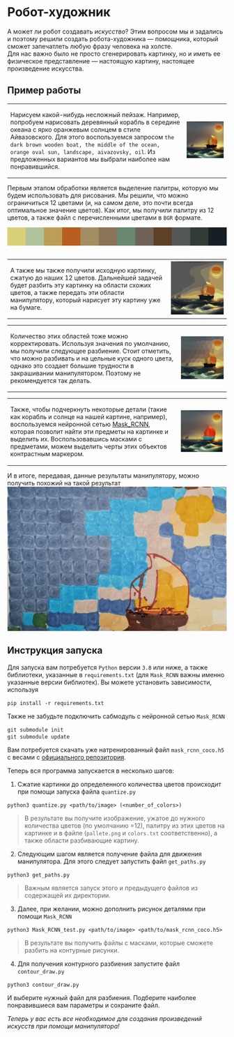 # Робот-художник
А может ли робот создавать _искусство_? Этим вопросом мы и задались и поэтому решили создать робота-художника — помощника, который сможет запечатлеть любую фразу человека на холсте.  
Для нас важно было не просто сгенерировать картинку, но и иметь ее физическое представление — настоящую картину, настоящее произведение искусства. 

## Пример работы

<table>
    <tr>
     <td><p>Нарисуем какой-нибудь несложный пейзаж. Например, попробуем нарисовать деревянный корабль в середине океана с ярко оранжевым солнцем в стиле Айвазовского. Для этого воспользуемся запросом <code>the dark brown wooden boat, the middle of the ocean, orange oval sun, landscape, aivazovsky, oil</code>. Из предложенных вариантов мы выбрали наиболее нам понравившийся. </p></td>
     <td><img src='images/stable_diffusion_ex.png'></td>
    </tr>
</table>

<table>
    <tr>
        <p>Первым этапом обработки является выделение палитры, которую мы будем использовать для рисования. Мы решили, что можно ограничиться 12 цветами (и, на самом деле, это почти всегда оптимальное значение цветов). Как итог, мы получили палитру из 12 цветов, а также файл с перечисленными цветами в <code>BGR</code> формате.
        </p>
    </tr>
    <tr>
        <img src='images/pallete.png'>
    </tr>
</table>

<table>
    <tr>
     <td><p>А также мы также получили исходную картинку, сжатую до наших 12 цветов. Дальнейшей задачей будет разбить эту картинку на области схожих цветов, а также передать эти области манипулятору, который нарисует эту картину уже на бумаге.</p></td>
     <td><img src='images/quantized_image.png'></td>
    </tr>
</table>

<table>
    <tr>
     <td><p>Количество этих областей тоже можно корректировать. Используя значения по умолчанию, мы получили следующее разбиение. Стоит отметить, что можно разбивать и на цельные куск одного цвета, однако это создает большие трудности в закрашивании манипулятором. Поэтому не рекомендуется так делать.</p></td>
     <td><img src='images/image_with_contours.jpg'></td>
    </tr>
</table>

<table>
    <tr>
     <td><p>Также, чтобы подчеркнуть некоторые детали (такие как корабль и солнце на нашей картине, например), воспользуемся нейронной сетью <a href="https://github.com/matterport/Mask_RCNN">Mask_RCNN</a>, которая позволит найти эти предметы на картинке и выделить их. Воспользовавшись масками с предметами, можем выделить черты этих объектов контрастным маркером.</p></td>
     <td><img src='images/Masks_RCNN.jpeg'></td>
    </tr>
</table>

И в итоге, передавая, данные результаты манипулятору, можно получить похожий на такой результат
![Result](images/result.jpeg)

## Инструкция запуска
Для запуска вам потребуется `Python` версии `3.8` или ниже, а также библиотеки, указанные в `requirements.txt` (для `Mask_RCNN` важны именно указанные версии библиотек). Вы можете установить зависимости, используя
```
pip install -r requirements.txt
```
Также не забудьте подключить сабмодуль с нейронной сетью `Mask_RCNN`
```
git submodule init
git submodule update
```
Вам потребуется скачать уже натренированный файл `mask_rcnn_coco.h5` с весами с [официального репозитория](https://github.com/matterport/Mask_RCNN/releases).

Теперь вся программа запускается в несколько шагов:
1. Сжатие картинки до определенного количества цветов происходит при помощи запуска файла `quantize.py`
```
python3 quantize.py <path/to/image> (<number_of_colors>)
```
> В результате вы получите изображение, ужатое до нужного количества цветов (по умолчанию =12), палитру из этих цветов на картинке и в файле (`pallete.png` и `colors.txt` соответственно), а также области разбивающие картину.
2. Следующим шагом является получение файла для движения манипулятора. Для этого следует запустить файл `get_paths.py`
```
python3 get_paths.py
```
> Важным является запуск этого и предыдущего файлов из содержащей их директории.
3. Далее, при желании, можно дополнить рисунок деталями при помощи `Mask_RCNN`
```
python3 Mask_RCNN_test.py <path/to/image> <path/to/mask_rcnn_coco.h5>
```
> В результате вы получить файлы с масками, которые сможете разбить на контурные рисунки.
4. Для получения контурного разбиения запустите файл `contour_draw.py`
```
python3 contour_draw.py
```
И выберите нужный файл для разбиения. Подберите наиболее понравившиеся вам параметры и сохраните файл.


_Теперь у вас есть все необходимое для создания произведений искусств при помощи манипулятора!_
